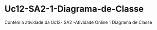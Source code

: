 # Uc12-SA2-1-Diagrama-de-Classe
Contém a atividade da Uc12- SA2 -Atividade Online 1
Diagrama de Classe
